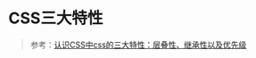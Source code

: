# CSS三大特性


> 参考：[认识CSS中css的三大特性：层叠性、继承性以及优先级](https://www.cnblogs.com/snow-lanuage/p/10393944.html)
